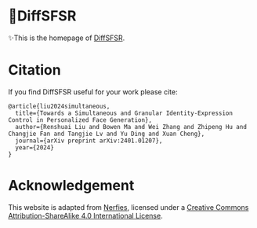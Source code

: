 # 🌟DiffSFSR

✨This is the homepage of [DiffSFSR](https://diffsfsr.github.io).

# Citation
If you find DiffSFSR useful for your work please cite:
```
@article{liu2024simultaneous,
  title={Towards a Simultaneous and Granular Identity-Expression Control in Personalized Face Generation},
  author={Renshuai Liu and Bowen Ma and Wei Zhang and Zhipeng Hu and Changjie Fan and Tangjie Lv and Yu Ding and Xuan Cheng},
  journal={arXiv preprint arXiv:2401.01207},
  year={2024}
}
```

# Acknowledgement
This website is adapted from [Nerfies](https://nerfies.github.io), licensed under a [Creative Commons Attribution-ShareAlike 4.0 International License](https://creativecommons.org/licenses/by-sa/4.0/).
